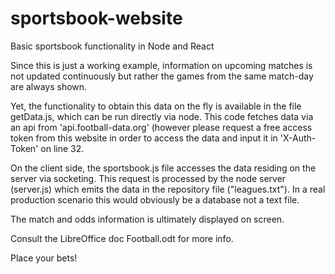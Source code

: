 # sportsbook-website

Basic sportsbook functionality in Node and React

Since this is just a working example, information on upcoming matches is not updated continuously but rather the games from the same match-day are always shown.

Yet, the functionality to obtain this data on the fly is available in the file getData.js, which can be run directly via node. This code fetches data via an api from 'api.football-data.org' (however please request a free access token from this website in order to access the data and input it in 'X-Auth-Token' on line 32.

On the client side, the sportsbook.js file accesses the data residing on the server via socketing. This request is processed by the node server (server.js) which emits the data in the repository file ("leagues.txt"). In a real production scenario this would obviously be a database not a text file.

The match and odds information is ultimately displayed on screen.

Consult the LibreOffice doc Football.odt for more info.

Place your bets!

